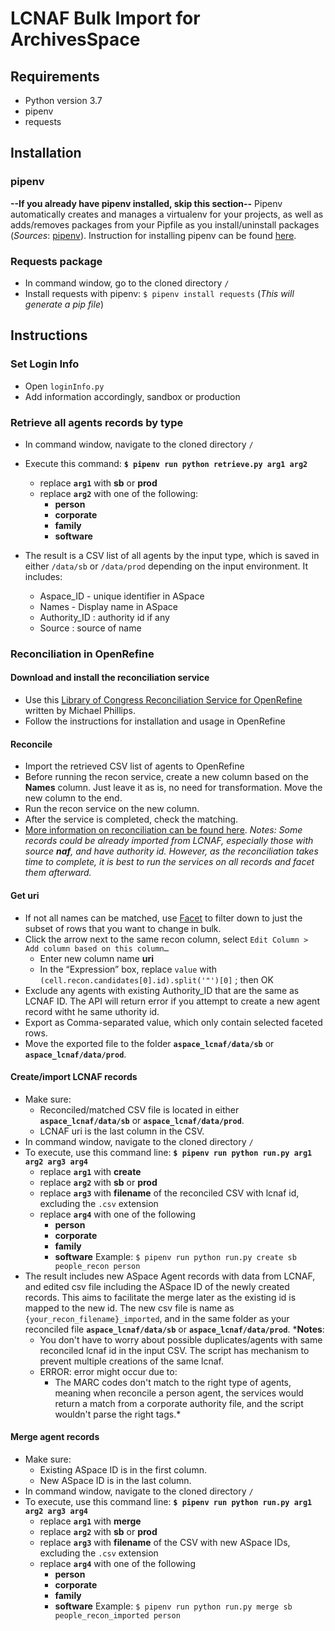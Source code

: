 # LCNAF Bulk Import for ArchivesSpace

## Requirements
* Python version 3.7
* pipenv
* requests

## Installation

### pipenv
**--If you already have pipenv installed, skip this section--**
Pipenv automatically creates and manages a virtualenv for your projects, as well as adds/removes packages from your Pipfile as you install/uninstall packages (*Sources*: [pipenv](https://pipenv.readthedocs.io/en/latest/#)). Instruction for installing pipenv can be found [here](https://pipenv.readthedocs.io/en/latest/install/#installing-pipenv). 

### Requests package
* In command window, go to the cloned directory `/`
* Install requests with pipenv: `$ pipenv install requests`
	(*This will generate a pip file*)

## Instructions

### Set Login Info
* Open `loginInfo.py` 
* Add information accordingly, sandbox or production

### Retrieve all agents records by type
* In command window, navigate to the cloned directory `/`
* Execute this command: **`$ pipenv run python retrieve.py arg1 arg2`**
	* replace **`arg1`** with **sb** or **prod**
	* replace **`arg2`** with one of the following:
		* **person**
		* **corporate**
		* **family**
		* **software**

* The result is a CSV list of all agents by the input type, which is saved in either `/data/sb` or `/data/prod` depending on the input environment. It includes:
	* Aspace_ID - unique identifier in ASpace
	* Names - Display name in ASpace
	* Authority_ID : authority id if any
	* Source : source of name

### Reconciliation in OpenRefine
#### Download and install the reconciliation service
* Use this [Library of Congress Reconciliation Service for OpenRefine](https://github.com/mphilli/LoC-reconcile) written by Michael Phillips.
* Follow the instructions for installation and usage in OpenRefine

#### Reconcile
* Import the retrieved CSV list of agents to OpenRefine
* Before running the recon service, create a new column based on the **Names** column. Just leave it as is, no need for transformation. Move the new column to the end.
* Run the recon service on the new column.
* After the service is completed, check the matching. 
* [More information on reconciliation can be found here](https://github.com/OpenRefine/OpenRefine/wiki/Reconciliation). 
*_Notes_: Some records could be already imported from LCNAF, especially those with source **naf**, and have authority id. However, as the reconciliation takes time to complete, it is best to run the services on all records and facet them afterward.*

#### Get uri
* If not all names can be matched, use [Facet](https://github.com/OpenRefine/OpenRefine/wiki/Faceting) to filter down to just the subset of rows that you want to change in bulk. 
* Click the arrow next to the same recon column, select `Edit Column > Add column based on this column…`
	* Enter new column name **uri**
	* In the “Expression” box, replace `value` with `(cell.recon.candidates[0].id).split('"')[0]` ; then OK
* Exclude any agents with existing Authority_ID that are the same as LCNAF ID. The API will return error if you attempt to create a new agent record witht he same uthority id.
* Export as Comma-separated value, which only contain selected faceted rows.
* Move the exported file to the folder **`aspace_lcnaf/data/sb`** or **`aspace_lcnaf/data/prod`**.

#### Create/import LCNAF records
* Make sure:
	* Reconciled/matched CSV file is located in either **`aspace_lcnaf/data/sb`** or **`aspace_lcnaf/data/prod`**.
	* LCNAF uri is the last column in the CSV.
* In command window, navigate to the cloned directory `/`
* To execute, use this command line: **`$ pipenv run python run.py arg1 arg2 arg3 arg4`**
	* replace **`arg1`** with **create**
	* replace **`arg2`** with **sb** or **prod**
	* replace **`arg3`** with **filename** of the reconciled CSV with lcnaf id, excluding the `.csv` extension
	* replace **`arg4`** with one of the following
		* **person**
		* **corporate**
		* **family**
		* **software**
	Example: `$ pipenv run python run.py create sb people_recon person`
* The result includes new ASpace Agent records with data from LCNAF, and edited csv file including the ASpace ID of the newly created records. This aims to facilitate the merge later as the existing id is mapped to the new id. The new csv file is name as `{your_recon_filename}_imported`, and in the same folder as your reconciled file **`aspace_lcnaf/data/sb`** or **`aspace_lcnaf/data/prod`**.
*__Notes__: 
	* You don't have to worry about possible duplicates/agents with same reconciled lcnaf id in the input CSV. The script has mechanism to prevent multiple creations of the same lcnaf.
	* ERROR: error might occur due to:
		* The MARC codes don't match to the right type of agents, meaning when reconcile a person agent, the services would return a match from a corporate authority file, and the script wouldn't parse the right tags.*

#### Merge agent records
* Make sure:
	* Existing ASpace ID is in the first column.
	* New ASpace ID is in the last column.
* In command window, navigate to the cloned directory `/`
* To execute, use this command line: **`$ pipenv run python run.py arg1 arg2 arg3 arg4`**
	* replace **`arg1`** with **merge**
	* replace **`arg2`** with **sb** or **prod**
	* replace **`arg3`** with **filename** of the CSV with new ASpace IDs, excluding the `.csv` extension
	* replace **`arg4`** with one of the following
		* **person**
		* **corporate**
		* **family**
		* **software**
	Example: `$ pipenv run python run.py merge sb people_recon_imported person`




